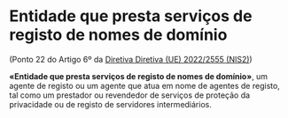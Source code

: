 # Entidade que presta serviços de registo de nomes de domínio
(Ponto 22 do Artigo 6º da [Diretiva Diretiva (UE) 2022/2555 (NIS2)](https://eur-lex.europa.eu/legal-content/PT/TXT/?uri=CELEX:32022L2555))

**«Entidade que presta serviços de registo de nomes de domínio»**, um agente de registo ou um agente que atua em nome de agentes de registo, tal como um prestador ou revendedor de serviços de proteção da privacidade ou de registo de servidores intermediários.